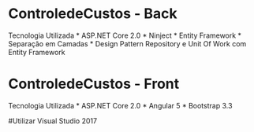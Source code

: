 # ControledeCustos - Back 
Tecnologia Utilizada 
	* ASP.NET Core 2.0 
	* Ninject
	* Entity Framework
	* Separação em Camadas
	* Design Pattern Repository e Unit Of Work com Entity Framework


# ControledeCustos - Front 
Tecnologia Utilizada 
	* ASP.NET Core 2.0 
	* Angular 5
	* Bootstrap 3.3

#Utilizar Visual Studio 2017 




